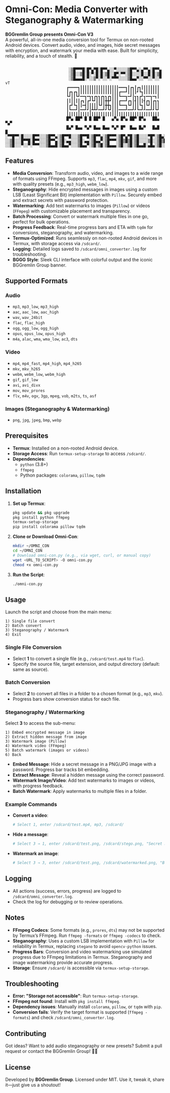 # Omni-Con: Media Converter with Steganography & Watermarking

**BGGremlin Group presents Omni-Con V3**  
A powerful, all-in-one media conversion tool for Termux on non-rooted Android devices. Convert audio, video, and images, hide secret messages with encryption, and watermark your media with ease. Built for simplicity, reliability, and a touch of stealth. 🚀

```

                            ░▒█▀▀▀█░█▀▄▀█░█▀▀▄░░▀░░░░░▒█▀▀▄░▄▀▀▄░█▀▀▄
                            ░▒█░░▒█░█░▀░█░█░▒█░░█▀░▀▀░▒█░░░░█░░█░█░▒█
                            ░▒█▄▄▄█░▀░░▒▀░▀░░▀░▀▀▀░░░░▒█▄▄▀░░▀▀░░▀░░▀ vT
                           ┏━━━━┓┃┃┃┃┃┃┃┃┃┃┃┃┃┃┃┃┃━━━┓┃┏┓┃┏┓┃┃┃┃┃┃┃┃
                           ┃┏┓┏┓┃┃┃┃┃┃┃┃┃┃┃┃┃┃┃┃┃┃┏━━┛┃┃┃┃┛┗┓┃┃┃┃┃┃┃
                           ┗┛┃┃┗┛━━┓━┓┓┏┓┓┏┓┓┏┓┃┃┃┗━━┓━┛┃┓┓┏┛┓━━┓━┓┃
                           ┃┃┃┃┃┃┏┓┃┏┛┗┛┃┃┃┃╋╋┛┃┃┃┏━━┛┏┓┃┫┃┃┃┫┏┓┃┏┓┓
                           ┃┏┛┗┓┃┃━┫┃┃┃┃┃┗┛┃╋╋┓┃┃┃┗━━┓┗┛┃┃┃┗┓┃┗┛┃┃┃┃
                           ┃┗━━┛┃━━┛┛┃┻┻┛━━┛┛┗┛┃┃┃━━━┛━━┛┛┗━┛┛━━┛┛┗┛
                           ┃┃┃┃┃┃┃┃┃┃┃┃┃┃┃┃┃┃┃┃┃┃┃┃┃┃┃┃┃┃┃┃┃┃┃┃┃┃┃┃┃
                           █▀▄ ██▀ █ █ ██▀ █   ▄▀▄ █▀▄ ██▀ █▀▄   ██▄ ▀▄▀
                           █▄▀ █▄▄ ▀▄▀ █▄▄ █▄▄ ▀▄▀ █▀  █▄▄ █▄▀   █▄█  █
░▀▀█▀▀░█░░░░█▀▀░░░▒█▀▀▄░▒█▀▀█░░░▒█▀▀█░▒█▀▀▄░▒█▀▀▀░▒█▀▄▀█░▒█░░░░▀█▀░▒█▄░▒█░░░▒█▀▀█░▒█▀▀▄░▒█▀▀▀█░▒█░▒█░▒█▀▀█░░
░░▒█░░░█▀▀█░█▀▀░░░▒█▀▀▄░▒█░▄▄░░░▒█░▄▄░▒█▄▄▀░▒█▀▀▀░▒█▒█▒█░▒█░░░░▒█░░▒█▒█▒█░░░▒█░▄▄░▒█▄▄▀░▒█░░▒█░▒█░▒█░▒█▄▄█░░
░░▒█░░░▀░░▀░▀▀▀░░░▒█▄▄█░▒█▄▄▀░░░▒█▄▄▀░▒█░▒█░▒█▄▄▄░▒█░░▒█░▒█▄▄█░▄█▄░▒█░░▀█░░░▒█▄▄▀░▒█░▒█░▒█▄▄▄█░░▀▄▄▀░▒█░░░░░
```

## Features

- **Media Conversion**: Transform audio, video, and images to a wide range of formats using FFmpeg. Supports `mp3`, `flac`, `mp4`, `mkv`, `gif`, and more with quality presets (e.g., `mp3_high`, `webm_low`).
- **Steganography**: Hide encrypted messages in images using a custom LSB (Least Significant Bit) implementation with `Pillow`. Securely embed and extract secrets with password protection.
- **Watermarking**: Add text watermarks to images (`Pillow`) or videos (`FFmpeg`) with customizable placement and transparency.
- **Batch Processing**: Convert or watermark multiple files in one go, perfect for bulk operations.
- **Progress Feedback**: Real-time progress bars and ETA with `tqdm` for conversions, steganography, and watermarking.
- **Termux-Optimized**: Runs seamlessly on non-rooted Android devices in Termux, with storage access via `/sdcard/`.
- **Logging**: Detailed logs saved to `/sdcard/omni_converter.log` for troubleshooting.
- **BGGG Style**: Sleek CLI interface with colorful output and the iconic BGGremlin Group banner.

## Supported Formats

### Audio
- `mp3`, `mp3_low`, `mp3_high`
- `aac`, `aac_low`, `aac_high`
- `wav`, `wav_24bit`
- `flac`, `flac_high`
- `ogg`, `ogg_low`, `ogg_high`
- `opus`, `opus_low`, `opus_high`
- `m4a`, `alac`, `wma`, `wma_low`, `ac3`, `dts`

### Video
- `mp4`, `mp4_fast`, `mp4_high`, `mp4_h265`
- `mkv`, `mkv_h265`
- `webm`, `webm_low`, `webm_high`
- `gif`, `gif_low`
- `avi`, `avi_divx`
- `mov`, `mov_prores`
- `flv`, `m4v`, `ogv`, `3gp`, `mpeg`, `vob`, `m2ts`, `ts`, `asf`

### Images (Steganography & Watermarking)
- `png`, `jpg`, `jpeg`, `bmp`, `webp`

## Prerequisites

- **Termux**: Installed on a non-rooted Android device.
- **Storage Access**: Run `termux-setup-storage` to access `/sdcard/`.
- **Dependencies**:
  - `python` (3.8+)
  - `ffmpeg`
  - Python packages: `colorama`, `pillow`, `tqdm`

## Installation

1. **Set up Termux**:
   ```bash
   pkg update && pkg upgrade
   pkg install python ffmpeg
   termux-setup-storage
   pip install colorama pillow tqdm
   ```

2. **Clone or Download Omni-Con**:
   ```bash
   mkdir ~/OMNI_CON
   cd ~/OMNI_CON
   # Download omni-con.py (e.g., via wget, curl, or manual copy)
   wget <URL_TO_SCRIPT> -O omni-con.py
   chmod +x omni-con.py
   ```

3. **Run the Script**:
   ```bash
   ./omni-con.py
   ```

## Usage

Launch the script and choose from the main menu:

```
1) Single file convert
2) Batch convert
3) Steganography / Watermark
4) Exit
```

### Single File Conversion
- Select **1** to convert a single file (e.g., `/sdcard/test.mp4` to `flac`).
- Specify the source file, target extension, and output directory (default: same as source).

### Batch Conversion
- Select **2** to convert all files in a folder to a chosen format (e.g., `mp3`, `mkv`).
- Progress bars show conversion status for each file.

### Steganography / Watermarking
Select **3** to access the sub-menu:
```
1) Embed encrypted message in image
2) Extract hidden message from image
3) Watermark image (Pillow)
4) Watermark video (FFmpeg)
5) Batch watermark (images or videos)
6) Back
```

- **Embed Message**: Hide a secret message in a PNG/JPG image with a password. Progress bar tracks bit embedding.
- **Extract Message**: Reveal a hidden message using the correct password.
- **Watermark Image/Video**: Add text watermarks to images or videos, with progress feedback.
- **Batch Watermark**: Apply watermarks to multiple files in a folder.

### Example Commands
- **Convert a video**:
  ```bash
  # Select 1, enter /sdcard/test.mp4, mp3, /sdcard/
  ```
- **Hide a message**:
  ```bash
  # Select 3 → 1, enter /sdcard/test.png, /sdcard/stego.png, "Secret message", "mypassword"
  ```
- **Watermark an image**:
  ```bash
  # Select 3 → 3, enter /sdcard/test.png, /sdcard/watermarked.png, "BGGG 2025"
  ```

## Logging
- All actions (success, errors, progress) are logged to `/sdcard/omni_converter.log`.
- Check the log for debugging or to review operations.

## Notes
- **FFmpeg Codecs**: Some formats (e.g., `prores`, `dts`) may not be supported by Termux’s FFmpeg. Run `ffmpeg -formats` or `ffmpeg -codecs` to check.
- **Steganography**: Uses a custom LSB implementation with `Pillow` for reliability in Termux, replacing `stegano` to avoid `opencv-python` issues.
- **Progress Bars**: Conversion and video watermarking use simulated progress due to FFmpeg limitations in Termux. Steganography and image watermarking provide accurate progress.
- **Storage**: Ensure `/sdcard/` is accessible via `termux-setup-storage`.

## Troubleshooting
- **Error: "Storage not accessible"**: Run `termux-setup-storage`.
- **FFmpeg not found**: Install with `pkg install ffmpeg`.
- **Dependency issues**: Manually install `colorama`, `pillow`, or `tqdm` with `pip`.
- **Conversion fails**: Verify the target format is supported (`ffmpeg -formats`) and check `/sdcard/omni_converter.log`.

## Contributing
Got ideas? Want to add audio steganography or new presets? Submit a pull request or contact the BGGremlin Group! 🦹‍♂️

## License
Developed by **BGGremlin Group**. Licensed under MIT. Use it, tweak it, share it—just give us a shoutout!
